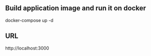 ## Build application image and run it on docker

docker-compose up -d

## URL

http://localhost:3000
